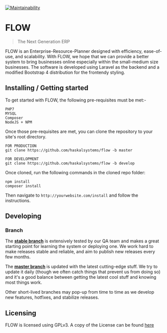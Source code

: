 
[![Maintainability](https://api.codeclimate.com/v1/badges/536ea8d54c0e931c59a6/maintainability)](https://codeclimate.com/github/HaskalSystems/flow-core/maintainability)

# FLOW
> The Next Generation ERP

FLOW is an Enterprise-Resource-Planner designed with efficiency, ease-of-use, and scalability. With FLOW, we hope that we can provide a better system to bring businesses online especially within the small-medium size businesses. The software is developed using Laravel as the backend and a modified Bootstrap 4 distribution for the frontendy styling.

## Installing / Getting started

To get started with FLOW, the following pre-requisites must be met:-

```shell
PHP7
MYSQL
Composer
NodeJS + NPM
```

Once those pre-requisites are met, you can clone the repository to your site's root directory.

```shell
FOR PRODUCTION
git clone https://github.com/haskalsystems/flow -b master

FOR DEVELOPMENT
git clone https://github.com/haskalsystems/flow -b develop
```

Once cloned, run the following commands in the cloned repo folder:

```shell
npm install
composer install
```

Then navigate to ```http://yourwebsite.com/install``` and follow the instructions.

## Developing

### Branch
The **[stable branch](https://github.com/haskalsystems/flow-core/tree/master)** is extensively tested by our QA team and makes a great starting point for learning the system or deploying one. We work hard to make releases stable and reliable, and aim to publish new releases every few months.

The **[master branch](https://github.com/haskalsystems/flow-core/tree/develop)** is updated with the latest cutting-edge stuff. We try to update it daily (though we often catch things that prevent us from doing so) and it's a good balance between getting the latest cool stuff and knowing most things work.

Other short-lived branches may pop-up from time to time as we develop new features, hotfixes, and stabilize releases.

## Licensing

FLOW is licensed using GPLv3. A copy of the License can be found [here](https://github.com/haskalsystems/flow-core/LICENSE.md)
